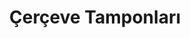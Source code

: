 ---
title: Çerçeve Tamponları
keywords: 
last_updated: 
tags: []
permalink: /advanced_opengl/framebuffers.html
sidebar: main_sidebar
---